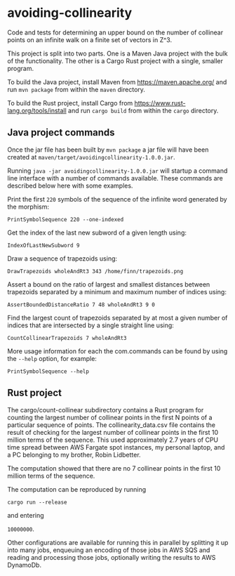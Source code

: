 # avoiding-collinearity
Code and tests for determining an upper bound on the number of collinear points on an infinite walk on a finite set of vectors in Z^3.

This project is split into two parts. One is a Maven Java project with the bulk of the functionality. The other is a Cargo Rust project
with a single, smaller program.

To build the Java project, install Maven from https://maven.apache.org/ and run `mvn package` from within the `maven` directory.

To build the Rust project, install Cargo from https://www.rust-lang.org/tools/install and run `cargo build` from within the `cargo` directory.

## Java project commands

Once the jar file has been built by `mvn package` a jar file will have been created at `maven/target/avoidingcollinearity-1.0.0.jar`.

Running `java -jar avoidingcollinearity-1.0.0.jar` will startup a command line interface with a number of commands available. These
commands are described below here with some examples.

Print the first `220` symbols of the sequence of the infinite word generated by the morphism:

```PrintSymbolSequence 220 --one-indexed```

Get the index of the last new subword of a given length using:

```IndexOfLastNewSubword 9```

Draw a sequence of trapezoids using:

  ```DrawTrapezoids wholeAndRt3 343 /home/finn/trapezoids.png```

Assert a bound on the ratio of largest and smallest distances between trapezoids separated by a minimum and maximum number of indices using:

  ```AssertBoundedDistanceRatio 7 48 wholeAndRt3 9 0```
  
Find the largest count of trapezoids separated by at most a given number of indices that are intersected by a single straight line using:

  ```CountCollinearTrapezoids 7 wholeAndRt3```

More usage information for each the com.commands can be found by using the `--help` option, for example: 

```PrintSymbolSequence --help```


## Rust project

The cargo/count-collinear subdirectory contains a Rust program for counting the largest number of collinear points in the first N points 
of a particular sequence of points. The collinearity_data.csv file contains the result of checking for the largest number of collinear
points in the first 10 million terms of the sequence. This used approximately 2.7 years of CPU time spread between AWS Fargate spot instances,
my personal laptop, and a PC belonging to my brother, Robin Lidbetter.

The computation showed that there are no 7 collinear points in the first 10 million terms of the sequence.

The computation can be reproduced by running

```cargo run --release```

and entering 

```10000000```.

Other configurations are available for running this in parallel by splitting it up into many jobs, enqueuing an encoding of those jobs in 
AWS SQS and reading and processing those jobs, optionally writing the results to AWS DynamoDb. 
